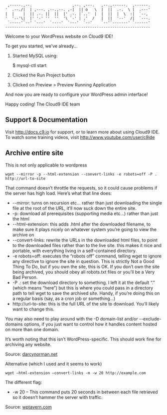 
     ,-----.,--.                  ,--. ,---.   ,--.,------.  ,------.
    '  .--./|  | ,---. ,--.,--. ,-|  || o   \  |  ||  .-.  \ |  .---'
    |  |    |  || .-. ||  ||  |' .-. |`..'  |  |  ||  |  \  :|  `--, 
    '  '--'\|  |' '-' ''  ''  '\ `-' | .'  /   |  ||  '--'  /|  `---.
     `-----'`--' `---'  `----'  `---'  `--'    `--'`-------' `------'
    ----------------------------------------------------------------- 


Welcome to your WordPress website on Cloud9 IDE!

To get you started, we've already...

1) Started MySQL using:

   $ mysql-ctl start

2) Clicked the Run Project button

3) Clicked on Preview > Preview Running Application

And now you are ready to configure your WordPress admin interface!

Happy coding!
The Cloud9 IDE team


## Support & Documentation

Visit http://docs.c9.io for support, or to learn more about using Cloud9 IDE. 
To watch some training videos, visit http://www.youtube.com/user/c9ide

## Archive entire site

This is not only applicable to wordpress

```
wget --mirror -p --html-extension --convert-links -e robots=off -P . http://url-to-site
```

That command doesn’t throttle the requests, so it could cause problems if the server has high load. Here’s what that line does:

* --mirror: turns on recursion etc… rather than just downloading the single file at the root of the URL, it’ll now suck down the entire site.
* -p: download all prerequisites (supporting media etc…) rather than just the html
* --html-extension: this adds .html after the downloaded filename, to make sure it plays nicely on whatever system you’re going to view the archive on
* --convert-links: rewrite the URLs in the downloaded html files, to point to the downloaded files rather than to the live site. this makes it nice and portable, with everything living in a self-contained directory.
* -e robots=off: executes the “robots off” command, telling wget to ignore any directive to ignore the site in question. This is strictly Not a Good Thing To Do, but if you own the site, this is OK. If you don’t own the site being archived, you should obey all robots.txt files or you’ll be a Very Bad Person.
* -P .: set the download directory to something. I left it at the default “.” (which means “here”) but this is where you could pass in a directory path to tell wget to save the archived site. Handy, if you’re doing this on a regular basis (say, as a cron job or something…)
* http://url-to-site: this is the full URL of the site to download. You’ll likely want to change this.

You may also need to play around with the -D domain-list and/or --exclude-domains options, if you just want to control how it handles content hosted on more than one domain.

It’s worth noting that this isn’t WordPress-specific. This should work fine for archiving any website.

Source: [darcynorman.net](https://darcynorman.net/2011/12/24/archiving-a-wordpress-website-with-wget/)

Alternative (which I used and it seems to work)

```
wget –html-extension –convert-links -m -w 20 http://example.com
```

The different flag:

* -w 20 – This command puts 20 seconds in between each file retrieved so it doesn’t hammer the server with traffic.


Source: [wptavern.com](https://wptavern.com/how-to-archive-a-site-you-dont-have-access-to)